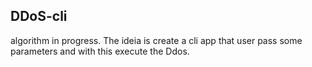 ## DDoS-cli

algorithm in progress.
The ideia is create a cli app that user pass some parameters and with this execute the Ddos.